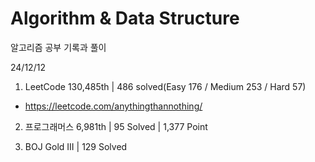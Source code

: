 # Algorithm & Data Structure

알고리즘 공부 기록과 풀이

24/12/12

1. LeetCode 130,485th | 486 solved(Easy 176 / Medium 253 / Hard 57)
- https://leetcode.com/anythingthannothing/

2. 프로그래머스 6,981th | 95 Solved | 1,377 Point

3. BOJ Gold III | 129 Solved
